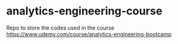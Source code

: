 # analytics-engineering-course
Repo to store the codes used in the course https://www.udemy.com/course/analytics-engineering-bootcamp
